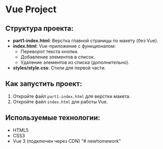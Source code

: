 # Vue Project

## Структура проекта:
- **part1-index.html**: Верстка главной страницы по макету (без Vue).
- **index.html**: Vue-приложение с функционалом:
  - Переворот текста кнопки.
  - Добавление элементов в список.
  - Удаление элементов из списка (дополнительно).
- **styles/style.css**: Стили для первой части.

## Как запустить проект:
1. Откройте файл `part1-index.html` для верстки макета.
2. Откройте файл `index.html` для работы Vue.

## Используемые технологии:
- HTML5
- CSS3
- Vue 3 (подключен через CDN)
"# newhomework" 
